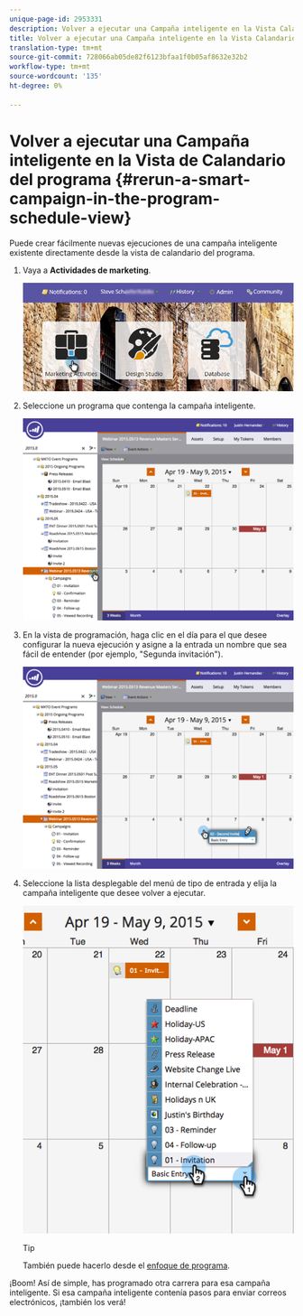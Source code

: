 ```yaml
---
unique-page-id: 2953331
description: Volver a ejecutar una Campaña inteligente en la Vista Calandario del programa - Documentos de marketing - Documentación del producto
title: Volver a ejecutar una Campaña inteligente en la Vista Calandario del programa
translation-type: tm+mt
source-git-commit: 728066ab05de82f6123bfaa1f0b05af8632e32b2
workflow-type: tm+mt
source-wordcount: '135'
ht-degree: 0%

---
```



# Volver a ejecutar una Campaña inteligente en la Vista de Calandario del programa {#rerun-a-smart-campaign-in-the-program-schedule-view}

Puede crear fácilmente nuevas ejecuciones de una campaña inteligente existente directamente desde la vista de calandario del programa.

1. Vaya a **Actividades de marketing**.

   ![](assets/login-marketing-activities-3.png)

1. Seleccione un programa que contenga la campaña inteligente.

   ![](assets/image2015-4-16-14-3a40-3a11.png)

1. En la vista de programación, haga clic en el día para el que desee configurar la nueva ejecución y asigne a la entrada un nombre que sea fácil de entender (por ejemplo, &quot;Segunda invitación&quot;).

   ![](assets/image2015-4-16-14-3a42-3a0.png)

1. Seleccione la lista desplegable del menú de tipo de entrada y elija la campaña inteligente que desee volver a ejecutar.

   ![](assets/image2015-4-16-15-3a26-3a33.png)

   >[!TIP]
   >
   >También puede hacerlo desde el [enfoque de programa](../../../../product-docs/core-marketo-concepts/marketing-calendar/understanding-the-calendar/understand-enable-program-focus.md).

¡Boom! Así de simple, has programado otra carrera para esa campaña inteligente. Si esa campaña inteligente contenía pasos para enviar correos electrónicos, ¡también los verá!